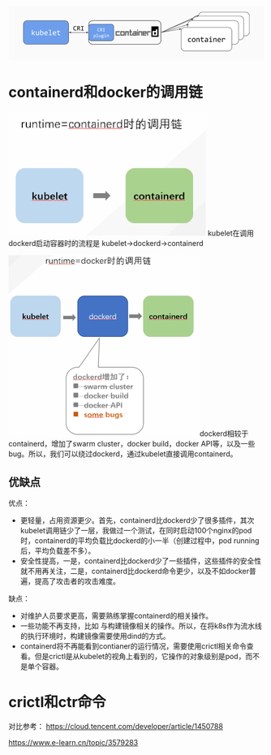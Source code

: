 ![](assets/markdown-img-paste-20200701031313329.png)


# containerd和docker的调用链


![](assets/markdown-img-paste-20200701031348916.png)
kubelet在调用dockerd启动容器时的流程是 kubelet->dockerd->containerd

![](assets/markdown-img-paste-20200701031412121.png)
dockerd相较于containerd，增加了swarm cluster，docker build，docker API等，以及一些bug。所以，我们可以绕过dockerd，通过kubelet直接调用containerd。

## 优缺点

优点：
- 更轻量，占用资源更少。首先，containerd比dockerd少了很多插件，其次kubelet调用链少了一层，我做过一个测试，在同时启动100个nginx的pod时，containerd的平均负载比dockerd的小一半（创建过程中，pod running后，平均负载差不多）。
- 安全性提高，一是，containerd比dockerd少了一些插件，这些插件的安全性就不用再关注，二是，containerd比dockerd命令更少，以及不如docker普遍，提高了攻击者的攻击难度。

缺点：
- 对维护人员要求更高，需要熟练掌握containerd的相关操作。
- 一些功能不再支持，比如 与构建镜像相关的操作。所以，在将k8s作为流水线的执行环境时，构建镜像需要使用dind的方式。
- containerd将不再能看到contianer的运行情况，需要使用crictl相关命令查看。但是crictl是从kubelet的视角上看到的，它操作的对象级别是pod，而不是单个容器。



# crictl和ctr命令
对比参考：
https://cloud.tencent.com/developer/article/1450788

https://www.e-learn.cn/topic/3579283
